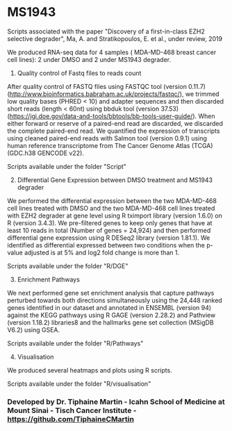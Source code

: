 # MS1943
Scripts associated with the paper "Discovery of a first-in-class EZH2 selective degrader", Ma, A. and Stratikopoulos, E. et al., under review, 2019

We produced RNA-seq data for 4 samples ( MDA-MD-468 breast cancer cell lines): 2 under DMSO and 2 under MS1943 degrader.

1. Quality control of Fastq files to reads count 

After quality control of FASTQ files using FASTQC tool (version 0.11.7) (http://www.bioinformatics.babraham.ac.uk/projects/fastqc/), we trimmed low quality bases (PHRED < 10) and adapter sequences and then discarded short reads (length < 60nt) using bbduk tool (version 37.53) (https://jgi.doe.gov/data-and-tools/bbtools/bb-tools-user-guide/). When either forward or reserve of a paired-end read are discarded, we discarded the complete paired-end read. We quantified the expression of transcripts using cleaned paired-end reads with Salmon tool (version 0.9.1) using human reference transcriptome from The Cancer Genome Atlas (TCGA) (GDC.h38 GENCODE v22). 

Scripts available under the folder "Script"

2. Differential Gene Expression between DMSO treatment and MS1943 degrader

We performed the differential expression between the two MDA-MD-468 cell lines treated with DMSO and the two MDA-MD-468 cell lines treated with EZH2 degrader at gene level using R tximport library (version 1.6.0) on R (version 3.4.3). We pre-filtered genes to keep only genes that have at least 10 reads in total (Number of genes = 24,924) and then performed differential gene expression using R DESeq2 library (version 1.81.1). We identified as differential expressed between two conditions when the p-value adjusted is at 5% and log2 fold change is more than 1. 

Scripts available under the folder "R/DGE"

3. Enrichment Pathways

We next performed gene set enrichment analysis that capture pathways perturbed towards both directions simultaneously using the 24,448 ranked genes identified in our dataset and annotated in ENSEMBL (version 94) against the KEGG pathways using R GAGE (version 2.28.2) and Pathview (version 1.18.2) libraries8 and the hallmarks gene set collection (MSigDB V6.2) using GSEA. 

Scripts available under the folder "R/Pathways"

4. Visualisation 

We produced several heatmaps and plots using R scripts.

Scripts available under the folder "R/visualisation"


### Developed by Dr. Tiphaine Martin - Icahn School of Medicine at Mount Sinai - Tisch Cancer Institute - https://github.com/TiphaineCMartin
